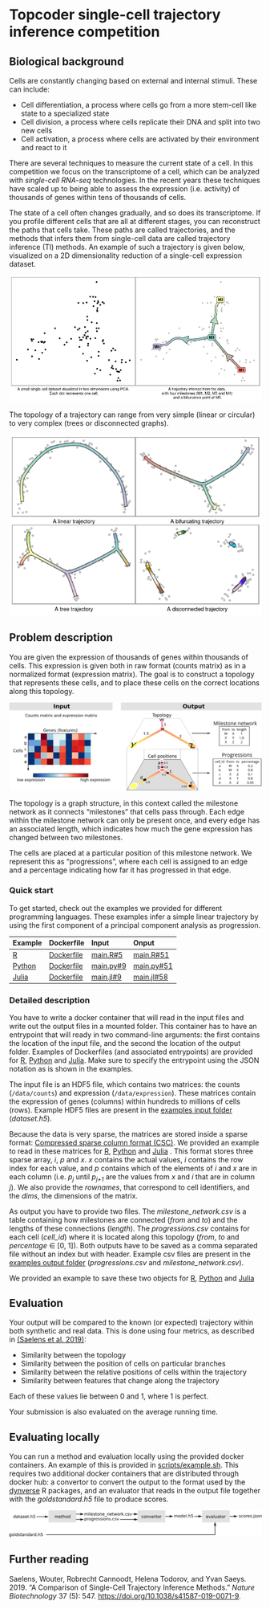 Topcoder single-cell trajectory inference competition
================

## Biological background

Cells are constantly changing based on external and internal stimuli.
These can include:

  - Cell differentiation, a process where cells go from a more stem-cell
    like state to a specialized state
  - Cell division, a process where cells replicate their DNA and split
    into two new cells
  - Cell activation, a process where cells are activated by their
    environment and react to it

There are several techniques to measure the current state of a cell. In
this competition we focus on the transcriptome of a cell, which can be
analyzed with *single-cell RNA-seq* technologies. In the recent years
these techniques have scaled up to being able to assess the expression
(i.e. activity) of thousands of genes within tens of thousands of cells.

The state of a cell often changes gradually, and so does its
transcriptome. If you profile different cells that are all at different
stages, you can reconstruct the paths that cells take. These paths are
called trajectories, and the methods that infers them from single-cell
data are called trajectory inference (TI) methods. An example of such a
trajectory is given below, visualized on a 2D dimensionality reduction
of a single-cell expression dataset.

![](description_files/figure-gfm/unnamed-chunk-2-1.png)<!-- -->

The topology of a trajectory can range from very simple (linear or
circular) to very complex (trees or disconnected graphs).

![](description_files/figure-gfm/unnamed-chunk-3-1.png)<!-- -->

## Problem description

You are given the expression of thousands of genes within thousands of
cells. This expression is given both in raw format (counts matrix) as in
a normalized format (expression matrix). The goal is to construct a
topology that represents these cells, and to place these cells on the
correct locations along this topology.

![](img/input_output.png)

The topology is a graph structure, in this context called the milestone
network as it connects “milestones” that cells pass through. Each edge
within the milestone network can only be present once, and every edge
has an associated length, which indicates how much the gene expression
has changed between two milestones.

The cells are placed at a particular position of this milestone network.
We represent this as “progressions”, where each cell is assigned to an
edge and a percentage indicating how far it has progressed in that edge.

### Quick start

To get started, check out the examples we provided for different
programming languages. These examples infer a simple linear trajectory
by using the first component of a principal component analysis as
progression.

| Example                                | Dockerfile                                            | Input                                                 | Onput                                                   |
| :------------------------------------- | :---------------------------------------------------- | :---------------------------------------------------- | :------------------------------------------------------ |
| [R](../containers/methods/r)           | [Dockerfile](../containers/methods/r/Dockerfile)      | [main.R\#5](../containers/methods/r/main.R#L5)        | [main.R\#51](../containers/methods/r/main.R#L51)        |
| [Python](../containers/methods/python) | [Dockerfile](../containers/methods/python/Dockerfile) | [main.py\#9](../containers/methods/python/main.py#L9) | [main.py\#51](../containers/methods/python/main.py#L51) |
| [Julia](../containers/methods/julia)   | [Dockerfile](../containers/methods/julia/Dockerfile)  | [main.jl\#9](../containers/methods/julia/main.jl#L9)  | [main.jl\#58](../containers/methods/julia/main.jl#L58)  |

### Detailed description

You have to write a docker container that will read in the input files
and write out the output files in a mounted folder. This container has
to have an entrypoint that will ready in two command-line arguments: the
first contains the location of the input file, and the second the
location of the output folder. Examples of Dockerfiles (and associated
entrypoints) are provided for [R](../containers/methods/r/Dockerfile),
[Python](../containers/methods/python/Dockerfile) and
[Julia](../containers/methods/julia/Dockerfile). Make sure to specify
the entrypoint using the JSON notation as is shown in the examples.

The input file is an HDF5 file, which contains two matrices: the counts
(`/data/counts`) and expression (`/data/expression`). These matrices
contain the expression of genes (columns) within hundreds to millions of
cells (rows). Example HDF5 files are present in the [examples input
folder](../examples/input) (*dataset.h5*).

Because the data is very sparse, the matrices are stored inside a sparse
format: [Compressed sparse column format
(CSC)](https://docs.scipy.org/doc/scipy/reference/generated/scipy.sparse.csc_matrix.html).
We provided an example to read in these matrices for
[R](../containers/methods/r/main.R#5),
[Python](../containers/methods/python/main.py#9) and
[Julia](../containers/methods/julia/main.jl#9) . This format stores
three sparse array, *i*, *p* and *x*. *x* contains the actual values,
*i* contains the row index for each value, and *p* contains which of the
elements of *i* and *x* are in each column (i.e. *p*<sub><i>j</i></sub>
until *p*<sub><i>j+1</i></sub> are the values from *x* and *i* that are
in column *j*). We also provide the *rownames*, that correspond to cell
identifiers, and the *dims*, the dimensions of the matrix.

As output you have to provide two files. The *milestone\_network.csv* is
a table containing how milestones are connected (*from* and *to*) and
the lengths of these connections (*length*). The *progressions.csv*
contains for each cell (*cell\_id*) where it is located along this
topology (*from*, *to* and *percentage* ∈ \[0, 1\]). Both outputs have
to be saved as a comma separated file without an index but with header.
Example csv files are present in the [examples output
folder](../examples/output) (*progressions.csv* and
*milestone\_network.csv*).

We provided an example to save these two objects for
[R](../containers/methods/r/main.R#5),
[Python](../containers/methods/python/main.py#9) and
[Julia](../containers/methods/julia/main.jl#9)

## Evaluation

Your output will be compared to the known (or expected) trajectory
within both synthetic and real data. This is done using four metrics, as
described in [(Saelens et
al. 2019)](https://doi.org/10.1038/s41587-019-0071-9):

  - Similarity between the topology
  - Similarity between the position of cells on particular branches
  - Similarity between the relative positions of cells within the
    trajectory
  - Similarity between features that change along the trajectory

Each of these values lie between 0 and 1, where 1 is perfect.

Your submission is also evaluated on the average running time.

## Evaluating locally

You can run a method and evaluation locally using the provided docker
containers. An example of this is provided in
[scripts/example.sh](../scripts/example.sh). This requires two
additional docker containers that are distributed through docker hub: a
convertor to convert the output to the format used by the
[dynverse](https://dynverse.org) R packages, and an evaluator that reads
in the output file together with the *goldstandard.h5* file to produce
scores.

![](img/containers.png)

## Further reading

<div id="refs" class="references">

<div id="ref-Saelens_Cannoodt_Todorov_Saeys_2019">

Saelens, Wouter, Robrecht Cannoodt, Helena Todorov, and Yvan Saeys.
2019. “A Comparison of Single-Cell Trajectory Inference Methods.”
*Nature Biotechnology* 37 (5): 547.
<https://doi.org/10.1038/s41587-019-0071-9>.

</div>

</div>
